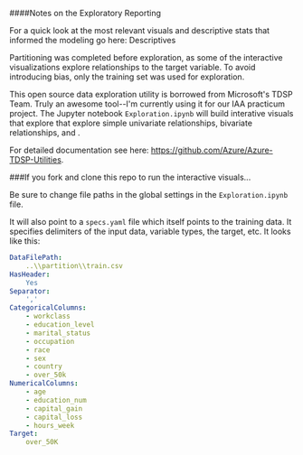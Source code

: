 ####Notes on the Exploratory Reporting

For a quick look at the most relevant visuals and descriptive stats that informed the modeling go here:
Descriptives 

Partitioning was completed before exploration, as some of the interactive visualizations explore relationships to the target variable. To avoid introducing bias, only the training set was used for exploration. 

This open source data exploration utility is borrowed from Microsoft's TDSP Team. Truly an awesome tool--I'm currently using it for our IAA practicum project. The Jupyter notebook `Exploration.ipynb` will build interative visuals that explore that explore simple univariate relationships, bivariate relationships, and . 

For detailed documentation see here: https://github.com/Azure/Azure-TDSP-Utilities.


###If you fork and clone this repo to run the interactive visuals...

Be sure to change file paths in the global settings in the `Exploration.ipynb` file.

It will also point to a `specs.yaml` file which itself points to the training data. It specifies delimiters of the input data, variable types, the target, etc. It looks like this:

```yaml
DataFilePath:
    ..\\partition\\train.csv
HasHeader:
    Yes
Separator:
    ','
CategoricalColumns:
    - workclass
    - education_level
    - marital_status
    - occupation
    - race
    - sex
    - country
    - over_50k
NumericalColumns:
    - age 
    - education_num
    - capital_gain
    - capital_loss
    - hours_week
Target:
    over_50K

```

